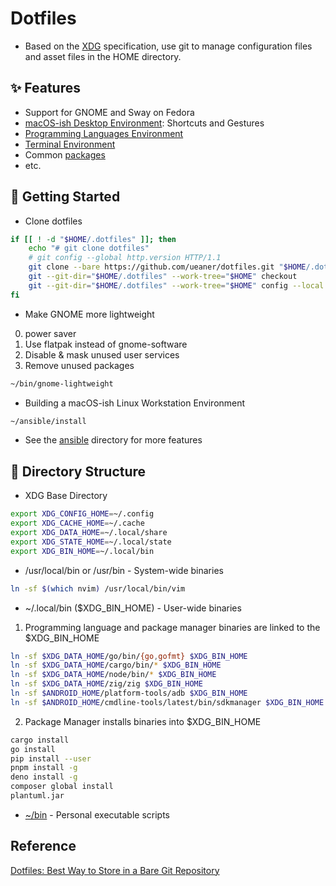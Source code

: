 # Dotfiles

- Based on the [XDG] specification, use git to manage configuration files and asset files in the HOME directory.

## ✨ Features

- Support for GNOME and Sway on Fedora
- [macOS-ish Desktop Environment]: Shortcuts and Gestures
- [Programming Languages Environment]
- [Terminal Environment]
- Common [packages]
- etc.

## 🚀 Getting Started

- Clone dotfiles

```bash
if [[ ! -d "$HOME/.dotfiles" ]]; then
    echo "# git clone dotfiles"
    # git config --global http.version HTTP/1.1
    git clone --bare https://github.com/ueaner/dotfiles.git "$HOME/.dotfiles"
    git --git-dir="$HOME/.dotfiles" --work-tree="$HOME" checkout
    git --git-dir="$HOME/.dotfiles" --work-tree="$HOME" config --local status.showUntrackedFiles no
fi
```

- Make GNOME more lightweight

0. power saver
1. Use flatpak instead of gnome-software
2. Disable & mask unused user services
3. Remove unused packages

```bash
~/bin/gnome-lightweight
```

- Building a macOS-ish Linux Workstation Environment

```bash
~/ansible/install
```

- See the [ansible] directory for more features

## 📂 Directory Structure

- XDG Base Directory

```bash
export XDG_CONFIG_HOME=~/.config
export XDG_CACHE_HOME=~/.cache
export XDG_DATA_HOME=~/.local/share
export XDG_STATE_HOME=~/.local/state
export XDG_BIN_HOME=~/.local/bin
```

- /usr/local/bin or /usr/bin - System-wide binaries

```bash
ln -sf $(which nvim) /usr/local/bin/vim
```

- ~/.local/bin ($XDG_BIN_HOME) - User-wide binaries

1. Programming language and package manager binaries are linked to the $XDG_BIN_HOME

```bash
ln -sf $XDG_DATA_HOME/go/bin/{go,gofmt} $XDG_BIN_HOME
ln -sf $XDG_DATA_HOME/cargo/bin/* $XDG_BIN_HOME
ln -sf $XDG_DATA_HOME/node/bin/* $XDG_BIN_HOME
ln -sf $XDG_DATA_HOME/zig/zig $XDG_BIN_HOME
ln -sf $ANDROID_HOME/platform-tools/adb $XDG_BIN_HOME
ln -sf $ANDROID_HOME/cmdline-tools/latest/bin/sdkmanager $XDG_BIN_HOME
```

2. Package Manager installs binaries into $XDG_BIN_HOME

```bash
cargo install
go install
pip install --user
pnpm install -g
deno install -g
composer global install
plantuml.jar
```

- [~/bin] - Personal executable scripts

## Reference

[Dotfiles: Best Way to Store in a Bare Git Repository](https://www.atlassian.com/git/tutorials/dotfiles)

[XDG]: https://specifications.freedesktop.org/basedir-spec/basedir-spec-latest.html
[ansible]: https://github.com/ueaner/dotfiles/tree/main/ansible#features
[macOS-ish Desktop Environment]: ./ansible/roles/basic/tasks/desktop-environment.yml
[Programming Languages Environment]: ./ansible/roles/packages/tasks/lang.yml
[Terminal Environment]: ./ansible/roles/terminal/tasks/main.yml
[packages]: ./ansible/roles/packages/vars/main.yml
[~/bin]: ./bin
